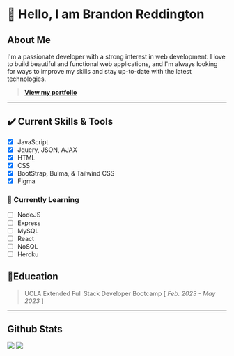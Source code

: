 # 👋 Hello, I am Brandon Reddington 
## About Me
I'm a passionate developer with a strong interest in web development. I love to build beautiful and functional web applications, and I'm always looking for ways to improve my skills and stay up-to-date with the latest technologies.
> **[View my portfolio](https://b-reddington.github.io/breddington-portfolio/)**
---
## ✔️ Current Skills & Tools
- [x] JavaScript
- [x] Jquery, JSON, AJAX
- [x] HTML
- [x] CSS
- [x] BootStrap, Bulma, & Tailwind CSS
- [x] Figma 

### 📑 Currently Learning
- [ ] NodeJS
- [ ] Express
- [ ] MySQL
- [ ] React
- [ ] NoSQL
- [ ] Heroku

## 📖Education
> UCLA Extended Full Stack Developer Bootcamp [ *Feb. 2023 - May 2023* ]

---
## Github Stats
  <img src="https://github-readme-stats.vercel.app/api?username=b-reddington&hide=stars&show_icons=true&theme=tokyonight&line_height=28">
  <img src="https://github-readme-stats.vercel.app/api/top-langs/?username=b-reddington&count_private=true&theme=tokyonight">
